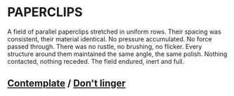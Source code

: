 # PAPERCLIPS

A field of parallel paperclips stretched in uniform rows. Their spacing was consistent, their material identical. No pressure accumulated. No force passed through. There was no rustle, no brushing, no flicker. Every structure around them maintained the same angle, the same polish. Nothing contacted, nothing receded. The field endured, inert and full.

## [Contemplate](page-8ed1d6f2273dffdb) / [Don't linger](page-9e27056a59917236)
